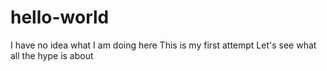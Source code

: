 # hello-world
I have no idea what I am doing here
This is my first attempt
Let's see what all the hype is about
